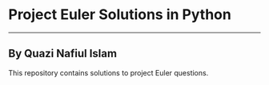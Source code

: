 # Project Euler Solutions in Python
-----------------------------------


## By Quazi Nafiul Islam

This repository contains solutions to project Euler questions.